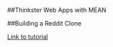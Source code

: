 ##Thinkster Web Apps with MEAN

##Building a Reddit Clone

[Link to tutorial](https://thinkster.io/tutorials/mean-stack/getting-started-with-express)